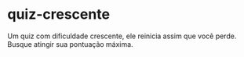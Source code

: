 # quiz-crescente
Um quiz com dificuldade crescente, ele reinicia assim que você perde. Busque atingir sua pontuação máxima.
